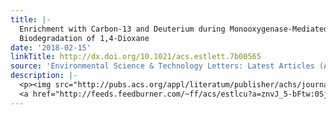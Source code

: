 ```yaml
---
title: |-
  Enrichment with Carbon-13 and Deuterium during Monooxygenase-Mediated
  Biodegradation of 1,4-Dioxane
date: '2018-02-15'
linkTitle: http://dx.doi.org/10.1021/acs.estlett.7b00565
source: 'Environmental Science & Technology Letters: Latest Articles (ACS Publications)'
description: |-
  <p><img src="http://pubs.acs.org/appl/literatum/publisher/achs/journals/content/estlcu/0/estlcu.ahead-of-print/acs.estlett.7b00565/20180215/images/medium/ez-2017-00565j_0002.gif" alt="TOC Graphic"/></p><div><cite>Environmental Science & Technology Letters</cite></div><div>DOI: 10.1021/acs.estlett.7b00565</div><div class="feedflare">
  <a href="http://feeds.feedburner.com/~ff/acs/estlcu?a=znvJ_5-bFtw:0SjR73lT1kE:yIl2AUoC8zA"><img src="http://feeds.feedburner.com/~ff/acs/estlcu?d=yIl2AUoC8zA" border
---
```

